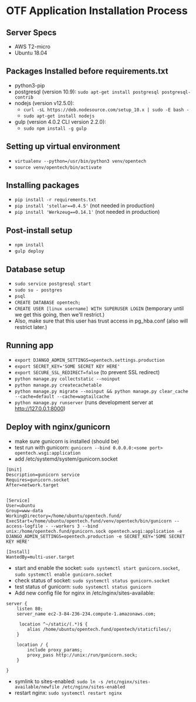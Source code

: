 # OTF Application Installation Process

## Server Specs

- AWS T2-micro
- Ubuntu 18.04

## Packages Installed before requirements.txt

- python3-pip
- postgresql (version 10.9): `sudo apt-get install postgresql postgresql-contrib`
- nodejs (version v12.5.0): 
  - `curl -sL https://deb.nodesource.com/setup_10.x | sudo -E bash -`
  - `sudo apt-get install nodejs`
- gulp (version 4.0.2 CLI version 2.2.0):
  - `sudo npm install -g gulp`

## Setting up virtual environment

- `virtualenv --python=/usr/bin/python3 venv/opentech`
- `source venv/opentech/bin/activate`

## Installing packages 

- `pip install -r requirements.txt`
- `pip install 'stellar==0.4.5'` (not needed in production)
- `pip install 'Werkzeug==0.14.1'` (not needed in production)

## Post-install setup

- `npm install`
- `gulp deploy`

## Database setup

- `sudo service postgresql start`
- `sudo su - postgres`
- `psql`
- `CREATE DATABASE opentech;`
- `CREATE USER [linux username] WITH SUPERUSER LOGIN` (temporary until we get this going, then we'll restrict.)
- Also, make sure that this user has trust access in pg_hba.conf (also will restrict later.)

## Running app

- `export DJANGO_ADMIN_SETTINGS=opentech.settings.production`
- `export SECRET_KEY='SOME SECRET KEY HERE'`
- `export SECURE_SSL_REDIRECT=false` (to prevent SSL redirect)
- `python manage.py collectstatic --noinput`
- `python manage.py createcachetable`
- `python manage.py migrate --noinput && python manage.py clear_cache --cache=default --cache=wagtailcache`
- `python manage.py runserver` (runs development server at http://127.0.0.1:8000)

## Deploy with nginx/gunicorn

- make sure gunicorn is installed (should be)
- test run with gunicorn: `gunicorn --bind 0.0.0.0:<some port> opentech.wsgi:application`
- add /etc/systemd/system/gunicorn.socket
```
[Unit]
Description=gunicorn service
Requires=gunicorn.socket
After=network.target


[Service]
User=ubuntu
Group=www-data
WorkingDirectory=/home/ubuntu/opentech.fund/
ExecStart=/home/ubuntu/opentech.fund/venv/opentech/bin/gunicorn --access-logfile - --workers 3 --bind unix:/home/opentech.fund/gunicorn.sock opentech.wsgi:application -e DJANGO_ADMIN_SETTINGS=opentech.production -e SECRET_KEY='SOME SECRET KEY HERE'

[Install]
WantedBy=multi-user.target
```
- start and enable the socket: `sudo systemctl start gunicorn.socket`, `sudo systemctl enable gunicorn.socket`
- check status of socket: `sudo systemctl status gunicorn.socket`
- test status of gunicorn: `sudo systemctl status gunicorn`
- Add new config file for nginx in /etc/nginx/sites-available:
```
server {
    listen 80;
    server_name ec2-3-84-236-234.compute-1.amazonaws.com;

     location ^~/static/(.*)$ {
        alias /home/ubuntu/opentech.fund/opentech/staticfiles/;
    }

    location / {
        include proxy_params;
        proxy_pass http://unix:/run/gunicorn.sock;
    }

}
```
- symlink to sites-enabled: `sudo ln -s /etc/nginx/sites-available/newfile /etc/nginx/sites-enabled`
- restart nginx: `sudo systemctl restart nginx`
  
   
   